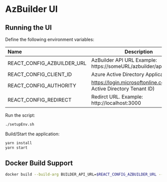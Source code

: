 # AzBuilder UI

## Running the UI

Define the following environment variables:

|Name                         | Description                                                          |
|:----------------------------|----------------------------------------------------------------------|
|REACT_CONFIG_AZBUILDER_URL   | AzBuilder API URL Example: https://someURL/azbuilder/api/v1/         | 
|REACT_CONFIG_CLIENT_ID       | Azure Active Directory Application Id                                |
|REACT_CONFIG_AUTHORITY       | https://login.microsoftonline.com/(Azure Active Directory Tenant ID) |
|REACT_CONFIG_REDIRECT        | Redirct URL. Example: http://localhost:3000                          |

Run the script:

```bash
./setupEnv.sh
```

Build/Start the application:

```bash
yarn install
yarn start
```

## Docker Build Support

```bash
docker build --build-arg BUILDER_API_URL=$REACT_CONFIG_AZBUILDER_URL --build-arg CLIENT_ID=$REACT_CONFIG_CLIENT_ID --build-arg AUTHORITY=$REACT_CONFIG_AUTHORITY --build-arg REDIRECT_URI=$REACT_CONFIG_REDIRECT -t azbuilder/ui:latest  .
```
